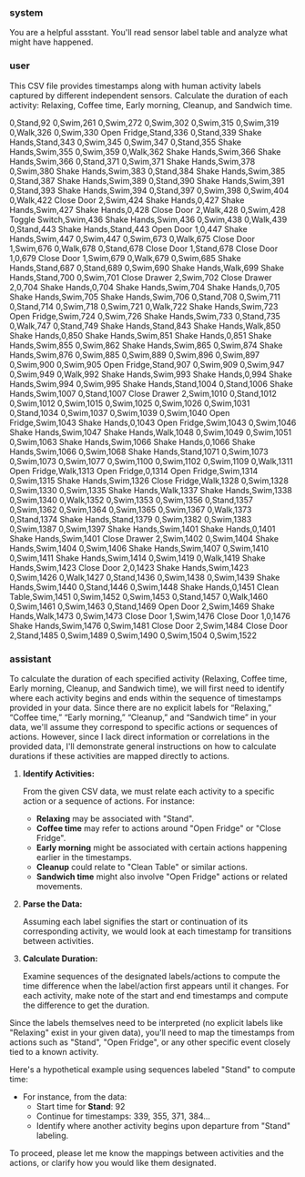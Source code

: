 ### system
You are a helpful assstant. You'll read sensor label table and analyze what might have happened.
### user

This CSV file provides timestamps along with human activity labels captured by different independent sensors.
Calculate the duration of each activity: Relaxing, Coffee time, Early morning, Cleanup, and Sandwich time.
    
0,Stand,92
0,Swim,261
0,Swim,272
0,Swim,302
0,Swim,315
0,Swim,319
0,Walk,326
0,Swim,330
Open Fridge,Stand,336
0,Stand,339
Shake Hands,Stand,343
0,Swim,345
0,Swim,347
0,Stand,355
Shake Hands,Swim,355
0,Swim,359
0,Walk,362
Shake Hands,Swim,366
Shake Hands,Swim,366
0,Stand,371
0,Swim,371
Shake Hands,Swim,378
0,Swim,380
Shake Hands,Swim,383
0,Stand,384
Shake Hands,Swim,385
0,Stand,387
Shake Hands,Swim,389
0,Stand,390
Shake Hands,Swim,391
0,Stand,393
Shake Hands,Swim,394
0,Stand,397
0,Swim,398
0,Swim,404
0,Walk,422
Close Door 2,Swim,424
Shake Hands,0,427
Shake Hands,Swim,427
Shake Hands,0,428
Close Door 2,Walk,428
0,Swim,428
Toggle Switch,Swim,436
Shake Hands,Swim,436
0,Swim,438
0,Walk,439
0,Stand,443
Shake Hands,Stand,443
Open Door 1,0,447
Shake Hands,Swim,447
0,Swim,447
0,Swim,673
0,Walk,675
Close Door 1,Swim,676
0,Walk,678
0,Stand,678
Close Door 1,Stand,678
Close Door 1,0,679
Close Door 1,Swim,679
0,Walk,679
0,Swim,685
Shake Hands,Stand,687
0,Stand,689
0,Swim,690
Shake Hands,Walk,699
Shake Hands,Stand,700
0,Swim,701
Close Drawer 2,Swim,702
Close Drawer 2,0,704
Shake Hands,0,704
Shake Hands,Swim,704
Shake Hands,0,705
Shake Hands,Swim,705
Shake Hands,Swim,706
0,Stand,708
0,Swim,711
0,Stand,714
0,Swim,718
0,Swim,721
0,Walk,722
Shake Hands,Swim,723
Open Fridge,Swim,724
0,Swim,726
Shake Hands,Swim,733
0,Stand,735
0,Walk,747
0,Stand,749
Shake Hands,Stand,843
Shake Hands,Walk,850
Shake Hands,0,850
Shake Hands,Swim,851
Shake Hands,0,851
Shake Hands,Swim,855
0,Swim,862
Shake Hands,Swim,865
0,Swim,874
Shake Hands,Swim,876
0,Swim,885
0,Swim,889
0,Swim,896
0,Swim,897
0,Swim,900
0,Swim,905
Open Fridge,Stand,907
0,Swim,909
0,Swim,947
0,Swim,949
0,Walk,992
Shake Hands,Swim,993
Shake Hands,0,994
Shake Hands,Swim,994
0,Swim,995
Shake Hands,Stand,1004
0,Stand,1006
Shake Hands,Swim,1007
0,Stand,1007
Close Drawer 2,Swim,1010
0,Stand,1012
0,Swim,1012
0,Swim,1015
0,Swim,1025
0,Swim,1026
0,Swim,1031
0,Stand,1034
0,Swim,1037
0,Swim,1039
0,Swim,1040
Open Fridge,Swim,1043
Shake Hands,0,1043
Open Fridge,Swim,1043
0,Swim,1046
Shake Hands,Swim,1047
Shake Hands,Walk,1048
0,Swim,1049
0,Swim,1051
0,Swim,1063
Shake Hands,Swim,1066
Shake Hands,0,1066
Shake Hands,Swim,1066
0,Swim,1068
Shake Hands,Stand,1071
0,Swim,1073
0,Swim,1073
0,Swim,1077
0,Swim,1100
0,Swim,1102
0,Swim,1109
0,Walk,1311
Open Fridge,Walk,1313
Open Fridge,0,1314
Open Fridge,Swim,1314
0,Swim,1315
Shake Hands,Swim,1326
Close Fridge,Walk,1328
0,Swim,1328
0,Swim,1330
0,Swim,1335
Shake Hands,Walk,1337
Shake Hands,Swim,1338
0,Swim,1340
0,Walk,1352
0,Swim,1353
0,Swim,1356
0,Stand,1357
0,Swim,1362
0,Swim,1364
0,Swim,1365
0,Swim,1367
0,Walk,1373
0,Stand,1374
Shake Hands,Stand,1379
0,Swim,1382
0,Swim,1383
0,Swim,1387
0,Swim,1397
Shake Hands,Swim,1401
Shake Hands,0,1401
Shake Hands,Swim,1401
Close Drawer 2,Swim,1402
0,Swim,1404
Shake Hands,Swim,1404
0,Swim,1406
Shake Hands,Swim,1407
0,Swim,1410
0,Swim,1411
Shake Hands,Swim,1414
0,Swim,1419
0,Walk,1419
Shake Hands,Swim,1423
Close Door 2,0,1423
Shake Hands,Swim,1423
0,Swim,1426
0,Walk,1427
0,Stand,1436
0,Swim,1438
0,Swim,1439
Shake Hands,Swim,1440
0,Stand,1446
0,Swim,1448
Shake Hands,0,1451
Clean Table,Swim,1451
0,Swim,1452
0,Swim,1453
0,Stand,1457
0,Walk,1460
0,Swim,1461
0,Swim,1463
0,Stand,1469
Open Door 2,Swim,1469
Shake Hands,Walk,1473
0,Swim,1473
Close Door 1,Swim,1476
Close Door 1,0,1476
Shake Hands,Swim,1476
0,Swim,1481
Close Door 2,Swim,1484
Close Door 2,Stand,1485
0,Swim,1489
0,Swim,1490
0,Swim,1504
0,Swim,1522

### assistant
To calculate the duration of each specified activity (Relaxing, Coffee time, Early morning, Cleanup, and Sandwich time), we will first need to identify where each activity begins and ends within the sequence of timestamps provided in your data. Since there are no explicit labels for “Relaxing,” “Coffee time,” “Early morning,” “Cleanup,” and “Sandwich time” in your data, we'll assume they correspond to specific actions or sequences of actions. However, since I lack direct information or correlations in the provided data, I'll demonstrate general instructions on how to calculate durations if these activities are mapped directly to actions.

1. **Identify Activities:**

   From the given CSV data, we must relate each activity to a specific action or a sequence of actions. For instance:
   
   - **Relaxing** may be associated with "Stand".
   - **Coffee time** may refer to actions around "Open Fridge" or "Close Fridge".
   - **Early morning** might be associated with certain actions happening earlier in the timestamps.
   - **Cleanup** could relate to "Clean Table" or similar actions.
   - **Sandwich time** might also involve "Open Fridge" actions or related movements.

2. **Parse the Data:**

   Assuming each label signifies the start or continuation of its corresponding activity, we would look at each timestamp for transitions between activities.

3. **Calculate Duration:**

   Examine sequences of the designated labels/actions to compute the time difference when the label/action first appears until it changes. For each activity, make note of the start and end timestamps and compute the difference to get the duration.

Since the labels themselves need to be interpreted (no explicit labels like "Relaxing" exist in your given data), you'll need to map the timestamps from actions such as "Stand", "Open Fridge", or any other specific event closely tied to a known activity.

Here's a hypothetical example using sequences labeled "Stand" to compute time:
- For instance, from the data:
  - Start time for **Stand**: 92
  - Continue for timestamps: 339, 355, 371, 384...
  - Identify where another activity begins upon departure from "Stand" labeling.

To proceed, please let me know the mappings between activities and the actions, or clarify how you would like them designated.
